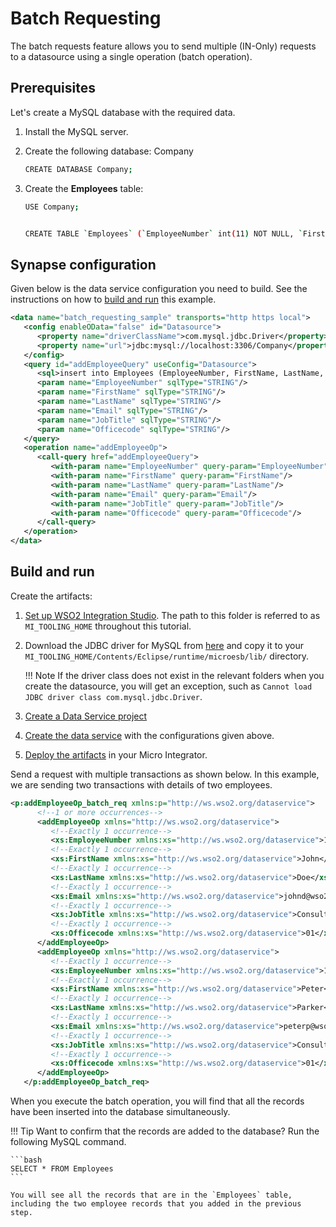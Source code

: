 # Batch Requesting

The batch requests feature allows you to send multiple (IN-Only)
requests to a datasource using a single operation (batch operation).

## Prerequisites

Let's create a MySQL database with the required data.

1.  Install the MySQL server.
2.  Create the following database: Company

    ```bash
    CREATE DATABASE Company;
    ```

3.  Create the **Employees** table:

    ```bash
    USE Company;


    CREATE TABLE `Employees` (`EmployeeNumber` int(11) NOT NULL, `FirstName` varchar(255) NOT NULL, `LastName` varchar(255) DEFAULT NULL, `Email` varchar(255) DEFAULT NULL, `JobTitle` varchar(255) DEFAULT NULL, `OfficeCode` int(11) NOT NULL, PRIMARY KEY (`EmployeeNumber`,`OfficeCode`));
    ```

## Synapse configuration

Given below is the data service configuration you need to build. See the instructions on how to [build and run](#build-and-run) this example.

```xml
<data name="batch_requesting_sample" transports="http https local">
   <config enableOData="false" id="Datasource">
      <property name="driverClassName">com.mysql.jdbc.Driver</property>
      <property name="url">jdbc:mysql://localhost:3306/Company</property>
   </config>
   <query id="addEmployeeQuery" useConfig="Datasource">
      <sql>insert into Employees (EmployeeNumber, FirstName, LastName, Email, JobTitle, OfficeCode) values(:EmployeeNumber,:FirstName,:LastName,:Email,:JobTitle,:Officecode)</sql>
      <param name="EmployeeNumber" sqlType="STRING"/>
      <param name="FirstName" sqlType="STRING"/>
      <param name="LastName" sqlType="STRING"/>
      <param name="Email" sqlType="STRING"/>
      <param name="JobTitle" sqlType="STRING"/>
      <param name="Officecode" sqlType="STRING"/>
   </query>
   <operation name="addEmployeeOp">
      <call-query href="addEmployeeQuery">
         <with-param name="EmployeeNumber" query-param="EmployeeNumber"/>
         <with-param name="FirstName" query-param="FirstName"/>
         <with-param name="LastName" query-param="LastName"/>
         <with-param name="Email" query-param="Email"/>
         <with-param name="JobTitle" query-param="JobTitle"/>
         <with-param name="Officecode" query-param="Officecode"/>
      </call-query>
   </operation>
</data>
```

## Build and run

Create the artifacts:

1. [Set up WSO2 Integration Studio](../../../../develop/installing-WSO2-Integration-Studio). The path to this folder is referred to as `MI_TOOLING_HOME` throughout this tutorial.
2. Download the JDBC driver for MySQL from [here](http://dev.mysql.com/downloads/connector/j/) and copy it to
    your `MI_TOOLING_HOME/Contents/Eclipse/runtime/microesb/lib/` directory.

    !!! Note
        If the driver class does not exist in the relevant folders when you create the datasource, you will get an exception, such as `Cannot load JDBC driver class com.mysql.jdbc.Driver`. 
        
3. [Create a Data Service project](../../../../develop/creating-projects/#data-services-project)
4. [Create the data service](../../../../develop/creating-artifacts/data-services/creating-data-services) with the configurations given above.
5. [Deploy the artifacts](../../../../develop/deploy-and-run) in your Micro Integrator. 

Send a request with multiple transactions as shown below. In this example, we are sending two transactions with details of two employees.

```xml
<p:addEmployeeOp_batch_req xmlns:p="http://ws.wso2.org/dataservice">
      <!--1 or more occurrences-->
      <addEmployeeOp xmlns="http://ws.wso2.org/dataservice">
         <!--Exactly 1 occurrence-->
         <xs:EmployeeNumber xmlns:xs="http://ws.wso2.org/dataservice">1002</xs:EmployeeNumber>
         <!--Exactly 1 occurrence-->
         <xs:FirstName xmlns:xs="http://ws.wso2.org/dataservice">John</xs:FirstName>
         <!--Exactly 1 occurrence-->
         <xs:LastName xmlns:xs="http://ws.wso2.org/dataservice">Doe</xs:LastName>
         <!--Exactly 1 occurrence-->
         <xs:Email xmlns:xs="http://ws.wso2.org/dataservice">johnd@wso2.com</xs:Email>
         <!--Exactly 1 occurrence-->
         <xs:JobTitle xmlns:xs="http://ws.wso2.org/dataservice">Consultant</xs:JobTitle>
         <!--Exactly 1 occurrence-->
         <xs:Officecode xmlns:xs="http://ws.wso2.org/dataservice">01</xs:Officecode>
      </addEmployeeOp>
      <addEmployeeOp xmlns="http://ws.wso2.org/dataservice">
         <!--Exactly 1 occurrence-->
         <xs:EmployeeNumber xmlns:xs="http://ws.wso2.org/dataservice">1004</xs:EmployeeNumber>
         <!--Exactly 1 occurrence-->
         <xs:FirstName xmlns:xs="http://ws.wso2.org/dataservice">Peter</xs:FirstName>
         <!--Exactly 1 occurrence-->
         <xs:LastName xmlns:xs="http://ws.wso2.org/dataservice">Parker</xs:LastName>
         <!--Exactly 1 occurrence-->
         <xs:Email xmlns:xs="http://ws.wso2.org/dataservice">peterp@wso2.com</xs:Email>
         <!--Exactly 1 occurrence-->
         <xs:JobTitle xmlns:xs="http://ws.wso2.org/dataservice">Consultant</xs:JobTitle>
         <!--Exactly 1 occurrence-->
         <xs:Officecode xmlns:xs="http://ws.wso2.org/dataservice">01</xs:Officecode>
      </addEmployeeOp>
   </p:addEmployeeOp_batch_req>
```

When you execute the batch operation, you will find that all the records have been inserted into the database simultaneously.

!!! Tip
    Want to confirm that the records are added to the database? Run the following MySQL command.
    
    ```bash
    SELECT * FROM Employees
    ```
        
    You will see all the records that are in the `Employees` table, including the two employee records that you added in the previous step.  